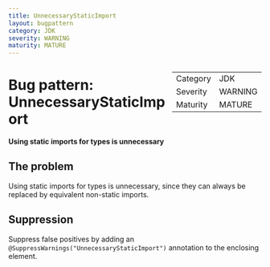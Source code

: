 ```yaml
---
title: UnnecessaryStaticImport
layout: bugpattern
category: JDK
severity: WARNING
maturity: MATURE
---
```


<div style="float:right;"><table id="metadata">
<tr><td>Category</td><td>JDK</td></tr>
<tr><td>Severity</td><td>WARNING</td></tr>
<tr><td>Maturity</td><td>MATURE</td></tr>
</table></div>

# Bug pattern: UnnecessaryStaticImport
__Using static imports for types is unnecessary__

## The problem
Using static imports for types is unnecessary, since they can always be replaced by equivalent non-static imports.

## Suppression
Suppress false positives by adding an `@SuppressWarnings("UnnecessaryStaticImport")` annotation to the enclosing element.
